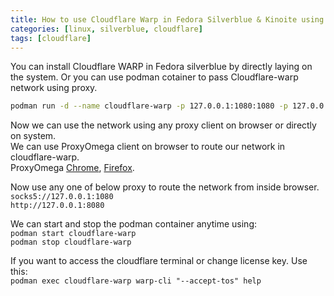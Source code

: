 ```yaml
---
title: How to use Cloudflare Warp in Fedora Silverblue & Kinoite using Podman
categories: [linux, silverblue, cloudflare]
tags: [cloudflare]
---
```


You can install Cloudflare WARP in Fedora silverblue by directly laying on the system. Or you can use podman cotainer to pass Cloudflare-warp network using proxy.  

```bash
podman run -d --name cloudflare-warp -p 127.0.0.1:1080:1080 -p 127.0.0.1:8080:8080 --restart unless-stopped amirdaaee/cloudflare-warp:latest
```  

Now we can use the network using any proxy client on browser or directly on system.  
We can use ProxyOmega client on browser to route our network in cloudflare-warp.  
ProxyOmega [Chrome](https://chrome.google.com/webstore/detail/proxy-switchyomega/padekgcemlokbadohgkifijomclgjgif?hl=en), [Firefox](https://addons.mozilla.org/en-US/firefox/addon/switchyomega/).  

Now use any one of below proxy to route the network from inside browser.  
`socks5://127.0.0.1:1080`  
`http://127.0.0.1:8080`

We can start and stop the podman container anytime using:  
`podman start cloudflare-warp`  
`podman stop cloudflare-warp`  

If you want to access the cloudflare terminal or change license key. Use this:  
`podman exec cloudflare-warp warp-cli "--accept-tos" help`
